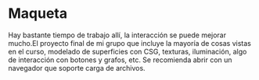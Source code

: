 # Maqueta
Hay bastante tiempo de trabajo allí, la interacción se puede mejorar mucho.El proyecto final de mi grupo que incluye la mayoría de cosas vistas en el curso, modelado de superficies con CSG, texturas, iluminación, algo de interacción con botones y grafos, etc.
Se recomienda abrir con un navegador que soporte carga de archivos.
